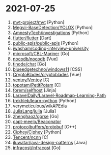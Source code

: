 # 2021-07-25

1. [mvt-project/mvt](https://github.com/mvt-project/mvt "MVT is a forensic tool to look for signs of infection in smartphone devices") [Python]
2. [Megvii-BaseDetection/YOLOX](https://github.com/Megvii-BaseDetection/YOLOX "YOLOX is a high-performance anchor-free YOLO, exceeding yolov3~v5 with ONNX, TensorRT, ncnn, and OpenVINO supported.") [Python]
3. [AmnestyTech/investigations](https://github.com/AmnestyTech/investigations "Indicators from Amnesty International's investigations") [Python]
4. [flutter/flutter](https://github.com/flutter/flutter "Flutter makes it easy and fast to build beautiful apps for mobile and beyond.") [Dart]
5. [public-apis/public-apis](https://github.com/public-apis/public-apis "A collective list of free APIs") [Python]
6. [jwasham/coding-interview-university](https://github.com/jwasham/coding-interview-university "A complete computer science study plan to become a software engineer.") 
7. [microsoft/CBL-Mariner](https://github.com/microsoft/CBL-Mariner "Linux OS for Azure 1P services and edge appliances") [Go]
8. [nocodb/nocodb](https://github.com/nocodb/nocodb "🔥 🔥 The Open Source Airtable alternative - Powered by Vue.js 🚀 🚀") [Vue]
9. [tinode/chat](https://github.com/tinode/chat "Instant messaging platform. Backend in Go. Clients: Swift iOS, Java Android, JS webapp, scriptable command line; chatbots") [Go]
10. [blueedgetechno/windows11](https://github.com/blueedgetechno/windows11 "windows 11 in react 💻🌈⚡") [CSS]
11. [CryptoBlades/cryptoblades](https://github.com/CryptoBlades/cryptoblades "") [Vue]
12. [ventoy/Ventoy](https://github.com/ventoy/Ventoy "A new bootable USB solution.") [C]
13. [topotam/PetitPotam](https://github.com/topotam/PetitPotam "") [C]
14. [forem/selfhost](https://github.com/forem/selfhost "Selfhost your Forem Community on your own infrastructure 🎉") [Jinja]
15. [LaravelDaily/Laravel-Roadmap-Learning-Path](https://github.com/LaravelDaily/Laravel-Roadmap-Learning-Path "") 
16. [trekhleb/learn-python](https://github.com/trekhleb/learn-python "📚 Playground and cheatsheet for learning Python. Collection of Python scripts that are split by topics and contain code examples with explanations.") [Python]
17. [verymeticulous/wikAPEdia](https://github.com/verymeticulous/wikAPEdia "A central place for apes to learn about stonks. This is not financial advice.") 
18. [JuliaLang/julia](https://github.com/JuliaLang/julia "The Julia Programming Language") [Julia]
19. [zhenghaoz/gorse](https://github.com/zhenghaoz/gorse "An open source recommender system service written in Go") [Go]
20. [capt-meelo/Beaconator](https://github.com/capt-meelo/Beaconator "A beacon generator using Cobalt Strike and PEzor.") 
21. [protocolbuffers/protobuf](https://github.com/protocolbuffers/protobuf "Protocol Buffers - Google's data interchange format") [C++]
22. [Ciphey/Ciphey](https://github.com/Ciphey/Ciphey "⚡ Automatically decrypt encryptions without knowing the key or cipher, decode encodings, and crack hashes ⚡") [Python]
23. [Tencent/ncnn](https://github.com/Tencent/ncnn "ncnn is a high-performance neural network inference framework optimized for the mobile platform") [C]
24. [iluwatar/java-design-patterns](https://github.com/iluwatar/java-design-patterns "Design patterns implemented in Java") [Java]
25. [infracost/infracost](https://github.com/infracost/infracost "Cloud cost estimates for Terraform in pull requests💰📉 Love your cloud bill!") [Go]

